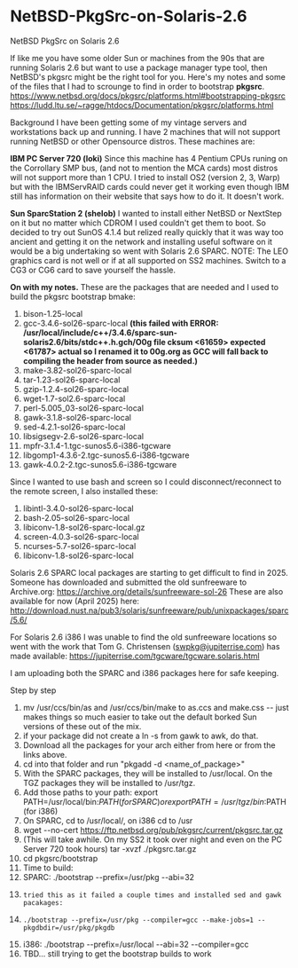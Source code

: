 # NetBSD-PkgSrc-on-Solaris-2.6
NetBSD PkgSrc on Solaris 2.6

If like me you have some older Sun or machines from the 90s that are running Solaris 2.6 but want to use a package manager type tool, then NetBSD's pkgsrc might be the right tool for you. Here's my notes and some of the files that I had to scrounge to find in order to bootstrap **pkgsrc**.
https://www.netbsd.org/docs/pkgsrc/platforms.html#bootstrapping-pkgsrc
https://ludd.ltu.se/~ragge/htdocs/Documentation/pkgsrc/platforms.html

Background
I have been getting some of my vintage servers and workstations back up and running. I have 2 machines that will not support running NetBSD or other Opensource distros. These machines are:

**IBM PC Server 720 (loki)**
Since this machine has 4 Pentium CPUs runing on the Corrollary SMP bus, (and not to mention the MCA cards) most distros will not support more than 1 CPU. I tried to install OS2 (version 2, 3, Warp) but with the IBMServRAID cards could never get it working even though IBM still has information on their website that says how to do it. It doesn't work. 

**Sun SparcStation 2 (shelob)**
I wanted to install either NetBSD or NextStep on it but no matter which CDROM I used couldn't get them to boot. So decided to try out SunOS 4.1.4 but relized really quickly that it was way too ancient and getting it on the network and installing useful software on it would be a big undertaking so went with Solaris 2.6 SPARC. 
NOTE: The LEO graphics card is not well or if at all supported on SS2 machines. Switch to a CG3 or CG6 card to save yourself the hassle.

**On with my notes.**
These are the packages that are needed and I used to build the pkgsrc bootstrap bmake:
1. bison-1.25-local
2. gcc-3.4.6-sol26-sparc-local **(this failed with ERROR: /usr/local/include/c++/3.4.6/sparc-sun-solaris2.6/bits/stdc++.h.gch/O0g file cksum <61659> expected <61787> actual so I renamed it to 00g.org as GCC will fall back to compiling the header from source as needed.)**
3. make-3.82-sol26-sparc-local
4. tar-1.23-sol26-sparc-local
5. gzip-1.2.4-sol26-sparc-local
6. wget-1.7-sol2.6-sparc-local
7. perl-5.005_03-sol26-sparc-local
8. gawk-3.1.8-sol26-sparc-local
9. sed-4.2.1-sol26-sparc-local
10. libsigsegv-2.6-sol26-sparc-local
11. mpfr-3.1.4-1.tgc-sunos5.6-i386-tgcware
12. libgomp1-4.3.6-2.tgc-sunos5.6-i386-tgcware
13. gawk-4.0.2-2.tgc-sunos5.6-i386-tgcware


Since I wanted to use bash and screen so I could disconnect/reconnect to the remote screen, I also installed these:
1. libintl-3.4.0-sol26-sparc-local
2. bash-2.05-sol26-sparc-local
3. libiconv-1.8-sol26-sparc-local.gz
4. screen-4.0.3-sol26-sparc-local
5. ncurses-5.7-sol26-sparc-local
6. libiconv-1.8-sol26-sparc-local 

Solaris 2.6 SPARC local packages are starting to get difficult to find in 2025. Someone has downloaded and submitted the old sunfreeware to Archive.org:
https://archive.org/details/sunfreeware-sol-26
These are also available for now (April 2025) here: http://download.nust.na/pub3/solaris/sunfreeware/pub/unixpackages/sparc/5.6/

For Solaris 2.6 i386 I was unable to find the old sunfreeware locations so went with the work that Tom G. Christensen (swpkg@jupiterrise.com) has made available:
https://jupiterrise.com/tgcware/tgcware.solaris.html

I am uploading both the SPARC and i386 packages here for safe keeping.

Step by step
1. mv /usr/ccs/bin/as and /usr/ccs/bin/make to as.ccs and make.css -- just makes things so much easier to take out the default borked Sun versions of these out of the mix.
2. if your package did not create a ln -s from gawk to awk, do that.
3. Download all the packages for your arch either from here or from the links above.
4. cd into that folder and run "pkgadd -d <name_of_package>"
5. With the SPARC packages, they will be installed to /usr/local. On the TGZ packages they will be installed to /usr/tgz.
6. Add those paths to your path: export PATH=/usr/local/bin:$PATH (for SPARC) or export PATH=/usr/tgz/bin:$PATH (for i386)
7. On SPARC, cd to /usr/local/, on i386 cd to /usr
8. wget --no-cert https://ftp.netbsd.org/pub/pkgsrc/current/pkgsrc.tar.gz
9. (This will take awhile. On my SS2 it took over night and even on the PC Server 720 took hours) tar -xvzf ./pkgsrc.tar.gz
10. cd pkgsrc/bootstrap
11. Time to build:
12.   SPARC: ./bootstrap --prefix=/usr/pkg --abi=32
13.     tried this as it failed a couple times and installed sed and gawk pacakages:
14.     ./bootstrap --prefix=/usr/pkg --compiler=gcc --make-jobs=1 --pkgdbdir=/usr/pkg/pkgdb
15.   i386: ./bootstrap --prefix=/usr/local --abi=32 --compiler=gcc
16. TBD... still trying to get the bootstrap builds to work

